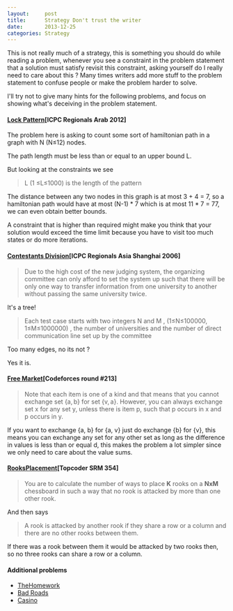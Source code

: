 ```yaml
---
layout:     post
title:      Strategy Don't trust the writer
date:       2013-12-25
categories: Strategy
---
```


This is not really much of a strategy, this is something you should do while reading a problem, whenever you see a constraint in the problem statement that a solution must satisfy revisit this constraint, asking yourself do I really need to care about this ?
Many times writers add more stuff to the problem statement to confuse people or make the problem harder to solve.

I'll try not to give many hints for the following problems, and focus on showing what's deceiving in the problem statement.

#### [Lock Pattern](https://icpcarchive.ecs.baylor.edu/index.php?option=com_onlinejudge&Itemid=8&category=549&page=show_problem&problem=4334)[ICPC Regionals Arab 2012]
The problem here is asking to count some sort of hamiltonian path in a graph with N (N≤12) nodes.

The path length must be less than or equal to an upper bound L.

But looking at the constraints we see

> L (1 ≤L≤1000) is the length of the pattern

The distance between any two nodes in this graph is at most 3 + 4 = 7, so a hamiltonian path would have at most (N-1) * 7 which is at most 11 * 7 = 77, we can even obtain better bounds.

A constraint that is higher than required might make you think that your solution would exceed the time limit because you have to visit too much states or do more iterations. 


#### [Contestants Division](https://icpcarchive.ecs.baylor.edu/index.php?option=com_onlinejudge&Itemid=8&page=show_problem&problem=1695)[ICPC Regionals Asia Shanghai 2006]

> Due to the high cost of the new judging system, the organizing committee can only afford to set the system up such that there will be only one way to transfer information from one university to another without passing the same university twice.

It's a tree!

> Each test case starts with two integers N and M , (1≤N≤100000, 1≤M≤1000000) , the number of universities and the number of direct communication line set up by the committee

Too many edges, no its not ?

Yes it is.

#### [Free Market](http://codeforces.com/contest/364/problem/B)[Codeforces round #213]
> Note that each item is one of a kind and that means that you cannot exchange set {a, b} for set {v, a}. However, you can always exchange set x for any set y, unless there is item p, such that p occurs in x and p occurs in y.

If you want to exchange {a, b} for {a, v} just do exchange {b} for {v}, this means you can exchange any set for any other set as long as the difference in values is less than or equal d, this makes the problem a lot simpler since we only need to care about the value sums.

#### [RooksPlacement](http://community.topcoder.com/stat?c=problem_statement&pm=7658)[Topcoder SRM 354]

> You are to calculate the number of ways to place **K** rooks on a **NxM** chessboard in such a way that no rook is attacked by more than one other rook.

And then says

> A rook is attacked by another rook if they share a row or a column and there are no other rooks between them.

If there was a rook between them it would be attacked by two rooks then, so no three rooks can share a row or a column.


#### Additional problems
* [TheHomework](http://community.topcoder.com/stat?c=problem_statement&pm=8415)
* [Bad Roads](http://acm.timus.ru/problem.aspx?space=1&num=1527)
* [Casino](http://codeforces.com/gym/100324)
